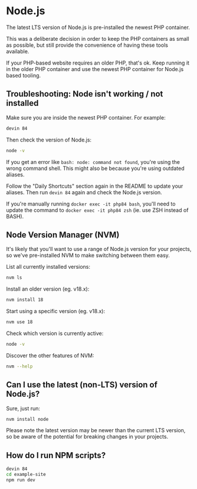 # Node.js

The latest LTS version of Node.js is pre-installed the newest PHP container.

This was a deliberate decision in order to keep the PHP containers as small as possible, but still provide the convenience of having these tools available.

If your PHP-based website requires an older PHP, that's ok. Keep running it in the older PHP container and use the newest PHP container for Node.js based tooling.


## Troubleshooting: Node isn't working / not installed

Make sure you are inside the newest PHP container. For example:

```bash
devin 84
```

Then check the version of Node.js:

```bash
node -v
```

If you get an error like `bash: node: command not found`, you're using the wrong command shell. This might also be because you're using outdated aliases.

Follow the "Daily Shortcuts" section again in the README to update your aliases. Then run `devin 84` again and check the Node.js version.

If you're manually running `docker exec -it php84 bash`, you'll need to update the command to `docker exec -it php84 zsh` (ie. use ZSH instead of BASH).



## Node Version Manager (NVM)

It's likely that you'll want to use a range of Node.js version for your projects, so we've pre-installed NVM to make switching between them easy.

List all currently installed versions:

```bash
nvm ls
```

Install an older version (eg. v18.x):

```bash
nvm install 18
```

Start using a specific version (eg. v18.x):

```bash
nvm use 18
```

Check which version is currently active:

```bash
node -v
```

Discover the other features of NVM:

```bash
nvm --help
```


## Can I use the latest (non-LTS) version of Node.js?

Sure, just run:

```bash
nvm install node
```

Please note the latest version may be newer than the current LTS version, so be aware of the potential for breaking changes in your projects.


## How do I run NPM scripts?

```bash
devin 84
cd example-site
npm run dev
```
